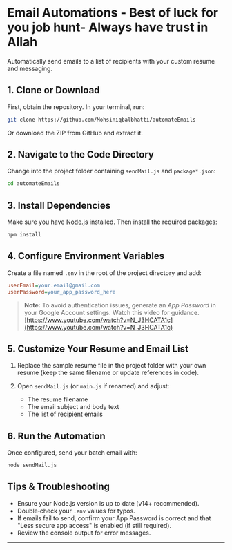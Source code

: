# Email Automations - Best of luck for you job hunt- Always have trust in Allah

Automatically send emails to a list of recipients with your custom resume and messaging.

## 1. Clone or Download

First, obtain the repository. In your terminal, run:

```bash
git clone https://github.com/Mohsiniqbalbhatti/automateEmails
```

Or download the ZIP from GitHub and extract it.

## 2. Navigate to the Code Directory

Change into the project folder containing `sendMail.js` and `package*.json`:

```bash
cd automateEmails
```

## 3. Install Dependencies

Make sure you have [Node.js](https://nodejs.org/) installed. Then install the required packages:

```bash
npm install
```

## 4. Configure Environment Variables

Create a file named `.env` in the root of the project directory and add:

```ini
userEmail=your.email@gmail.com
userPassword=your_app_password_here
```

> **Note:** To avoid authentication issues, generate an _App Password_ in your Google Account settings. Watch this video for guidance.
> [https://www.youtube.com/watch?v=N_J3HCATA1c](https://www.youtube.com/watch?v=N_J3HCATA1c)

## 5. Customize Your Resume and Email List

1. Replace the sample resume file in the project folder with your own resume (keep the same filename or update references in code).
2. Open `sendMail.js` (or `main.js` if renamed) and adjust:

   - The resume filename
   - The email subject and body text
   - The list of recipient emails

## 6. Run the Automation

Once configured, send your batch email with:

```bash
node sendMail.js
```

## Tips & Troubleshooting

- Ensure your Node.js version is up to date (v14+ recommended).
- Double‑check your `.env` values for typos.
- If emails fail to send, confirm your App Password is correct and that "Less secure app access" is enabled (if still required).
- Review the console output for error messages.

---

